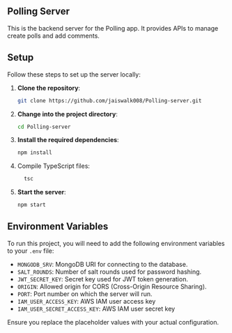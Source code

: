 ## Polling Server

This is the backend server for the Polling app. It provides APIs to manage create polls and add comments.

## Setup

Follow these steps to set up the server locally:

1. **Clone the repository**:
    ```bash
    git clone https://github.com/jaiswalk008/Polling-server.git
    ```

2. **Change into the project directory**:
    ```bash
    cd Polling-server
    ```

3. **Install the required dependencies**:
    ```bash
    npm install
    ```
4. Compile TypeScript files:
    ```bash
      tsc
    ```
5. **Start the server**:
    ```bash
    npm start
    ```

## Environment Variables

To run this project, you will need to add the following environment variables to your `.env` file:

- `MONGODB_SRV`: MongoDB URI for connecting to the database.
- `SALT_ROUNDS`: Number of salt rounds used for password hashing.
- `JWT_SECRET_KEY`: Secret key used for JWT token generation.
- `ORIGIN`: Allowed origin for CORS (Cross-Origin Resource Sharing).
- `PORT`: Port number on which the server will run.
- `IAM_USER_ACCESS_KEY`: AWS IAM user access key
- `IAM_USER_SECRET_ACCESS_KEY`: AWS IAM user secret key

Ensure you replace the placeholder values with your actual configuration.
